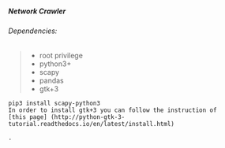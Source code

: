 ##### Network Crawler

###### Dependencies:
> - root privilege
> - python3+
> - scapy
> - pandas
> - gtk+3 
``` 
pip3 install scapy-python3
In order to install gtk+3 you can follow the instruction of 
[this page] (http://python-gtk-3-tutorial.readthedocs.io/en/latest/install.html)

.
```

